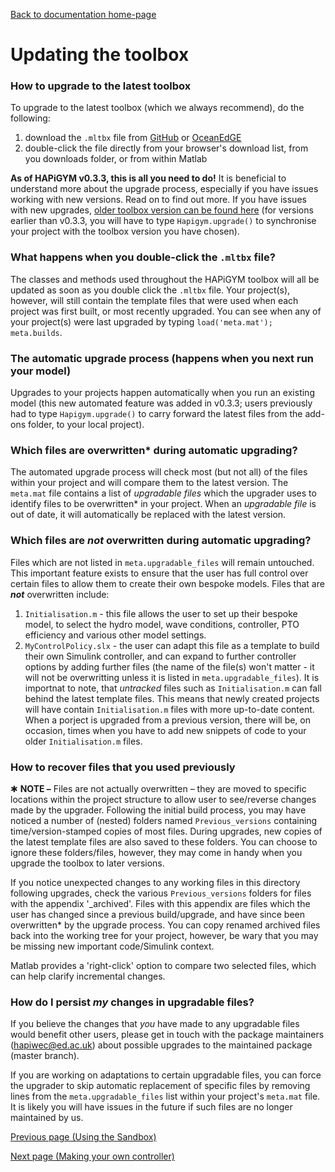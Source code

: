 [Back to documentation home-page](https://github.com/HAPiWEC/HAPiGYM_docs/blob/main/README.md)

# Updating the toolbox

### How to upgrade to the latest toolbox
To upgrade to the latest toolbox (which we always recommend), do the following:
1. download the `.mltbx` file from [GitHub](https://github.com/HAPiWEC/HAPiGYM_docs/tree/main/Toolbox_versions) or [OceanEdGE](https://github.com/HAPiWEC/HAPiGYM_docs/tree/main/Toolbox_versions)
2. double-click the file directly from your browser's download list, from you downloads folder, or from within Matlab

**As of HAPiGYM v0.3.3, this is all you need to do!** It is beneficial to understand more about the upgrade process, especially if you have issues working with new versions. Read on to find out more. If you have issues with new upgrades, [older toolbox version can be found here](https://github.com/HAPiWEC/HAPiGYM_docs/tree/main/Toolbox_versions/Earlier%20versions) (for versions earlier than v0.3.3, you will have to type `Hapigym.upgrade()` to synchronise your project with the toolbox version you have chosen).

### What happens when you double-click the `.mltbx` file?
The classes and methods used throughout the HAPiGYM toolbox will all be updated as soon as you double click the `.mltbx` file. Your project(s), however, will still contain the template files that were used when each project was first built, or most recently upgraded. You can see when any of your project(s) were last upgraded by typing `load('meta.mat'); meta.builds`. 

### The automatic upgrade process (happens when you next run your model)
Upgrades to your projects happen automatically when you run an existing model (this new automated feature was added in v0.3.3; users previously had to type `Hapigym.upgrade()` to carry forward the latest files from the add-ons folder, to your local project).

### Which files are overwritten* during automatic upgrading?
The automated upgrade process will check most (but not all) of the files within your project and will compare them to the latest version. The `meta.mat` file contains a list of *upgradable files* which the upgrader uses to identify files to be overwritten* in your project. When an *upgradable file* is out of date, it will automatically be replaced with the latest version. 

### Which files are *not* overwritten during automatic upgrading?
Files which are not listed in `meta.upgradable_files` will remain untouched. This important feature exists to ensure that the user has full control over certain files to allow them to create their own bespoke models. Files that are ***not*** overwritten include:
1. `Initialisation.m` - this file allows the user to set up their bespoke model, to select the hydro model, wave conditions, controller, PTO efficiency and various other model settings. 
2. `MyControlPolicy.slx` - the user can adapt this file as a template to build their own Simulink controller, and can expand to further controller options by adding further files (the name of the file(s) won't matter - it will not be overwritting unless it is listed in `meta.upgradable_files`).
It is importnat to note, that *untracked* files such as `Initialisation.m` can fall behind the latest template files. This means that newly created projects will have contain `Initialisation.m` files with more up-to-date content. When a porject is upgraded from a previous version, there will be, on occasion, times when you have to add new snippets of code to your older `Initialisation.m` files. 

### How to recover files that you used previously
✱ **NOTE –** Files are not actually overwritten – they are moved to specific locations within the project structure to allow user to see/reverse changes made by the upgrader. Following the initial build process, you may have noticed a number of (nested) folders named `Previous_versions` containing time/version-stamped copies of most files. During upgrades, new copies of the latest template files are also saved to these folders. You can choose to ignore these folders/files, however, they may come in handy when you upgrade the toolbox to later versions. 

If you notice unexpected changes to any working files in this directory following upgrades, check the various `Previous_versions` folders for files with the appendix '_archived'. Files with this appendix are files which the user has changed since a previous build/upgrade, and have since been overwritten* by the upgrade process. You can copy renamed archived files back into the working tree for your project, however, be wary that you may be missing new important code/Simulink context.

Matlab provides a 'right-click' option to compare two selected files, which can help clarify incremental changes.

### How do I persist *my* changes in upgradable files?
If you believe the changes that *you* have made to any upgradable files would benefit other users, please get in touch with the package maintainers (hapiwec@ed.ac.uk) about possible upgrades to the maintained package (master branch).

If you are working on adaptations to certain upgradable files, you can force the upgrader to skip automatic replacement of specific files by removing lines from the `meta.upgradable_files` list within your project's `meta.mat` file. It is likely you will have issues in the future if such files are no longer maintained by us.


[Previous page (Using the Sandbox)](https://github.com/HAPiWEC/HAPiGYM_docs/blob/main/Pages/2.Using-The-Sandbox.md)

[Next page (Making your own controller)](https://github.com/HAPiWEC/HAPiGYM_docs/blob/main/Pages/4-Making-your-own-controller.md)
